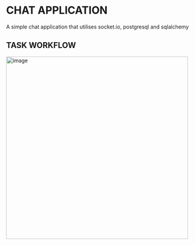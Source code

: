 # CHAT APPLICATION

A simple chat application that utilises socket.io, postgresql and sqlalchemy

## TASK WORKFLOW

<img width="492" alt="image" src="https://user-images.githubusercontent.com/99150197/196148372-bf65c3d7-a209-4daf-a844-9e30c5e1d728.png">

